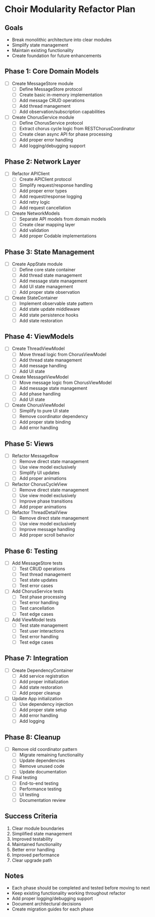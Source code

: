 # Choir Modularity Refactor Plan

## Goals
- Break monolithic architecture into clear modules
- Simplify state management
- Maintain existing functionality
- Create foundation for future enhancements

## Phase 1: Core Domain Models
- [ ] Create MessageStore module
  - [ ] Define MessageStore protocol
  - [ ] Create basic in-memory implementation
  - [ ] Add message CRUD operations
  - [ ] Add thread management
  - [ ] Add observation/subscription capabilities

- [ ] Create ChorusService module
  - [ ] Define ChorusService protocol
  - [ ] Extract chorus cycle logic from RESTChorusCoordinator
  - [ ] Create clean async API for phase processing
  - [ ] Add proper error handling
  - [ ] Add logging/debugging support

## Phase 2: Network Layer
- [ ] Refactor APIClient
  - [ ] Create APIClient protocol
  - [ ] Simplify request/response handling
  - [ ] Add proper error types
  - [ ] Add request/response logging
  - [ ] Add retry logic
  - [ ] Add request cancellation

- [ ] Create NetworkModels
  - [ ] Separate API models from domain models
  - [ ] Create clear mapping layer
  - [ ] Add validation
  - [ ] Add proper Codable implementations

## Phase 3: State Management
- [ ] Create AppState module
  - [ ] Define core state container
  - [ ] Add thread state management
  - [ ] Add message state management
  - [ ] Add UI state management
  - [ ] Add proper state observation

- [ ] Create StateContainer
  - [ ] Implement observable state pattern
  - [ ] Add state update middleware
  - [ ] Add state persistence hooks
  - [ ] Add state restoration

## Phase 4: ViewModels
- [ ] Create ThreadViewModel
  - [ ] Move thread logic from ChorusViewModel
  - [ ] Add thread state management
  - [ ] Add message handling
  - [ ] Add UI state

- [ ] Create MessageViewModel
  - [ ] Move message logic from ChorusViewModel
  - [ ] Add message state management
  - [ ] Add phase handling
  - [ ] Add UI state

- [ ] Create ChorusViewModel
  - [ ] Simplify to pure UI state
  - [ ] Remove coordinator dependency
  - [ ] Add proper state binding
  - [ ] Add error handling

## Phase 5: Views
- [ ] Refactor MessageRow
  - [ ] Remove direct state management
  - [ ] Use view model exclusively
  - [ ] Simplify UI updates
  - [ ] Add proper animations

- [ ] Refactor ChorusCycleView
  - [ ] Remove direct state management
  - [ ] Use view model exclusively
  - [ ] Improve phase transitions
  - [ ] Add proper animations

- [ ] Refactor ThreadDetailView
  - [ ] Remove direct state management
  - [ ] Use view model exclusively
  - [ ] Improve message handling
  - [ ] Add proper scroll behavior

## Phase 6: Testing
- [ ] Add MessageStore tests
  - [ ] Test CRUD operations
  - [ ] Test thread management
  - [ ] Test state updates
  - [ ] Test error cases

- [ ] Add ChorusService tests
  - [ ] Test phase processing
  - [ ] Test error handling
  - [ ] Test cancellation
  - [ ] Test edge cases

- [ ] Add ViewModel tests
  - [ ] Test state management
  - [ ] Test user interactions
  - [ ] Test error handling
  - [ ] Test edge cases

## Phase 7: Integration
- [ ] Create DependencyContainer
  - [ ] Add service registration
  - [ ] Add proper initialization
  - [ ] Add state restoration
  - [ ] Add proper cleanup

- [ ] Update App initialization
  - [ ] Use dependency injection
  - [ ] Add proper state setup
  - [ ] Add error handling
  - [ ] Add logging

## Phase 8: Cleanup
- [ ] Remove old coordinator pattern
  - [ ] Migrate remaining functionality
  - [ ] Update dependencies
  - [ ] Remove unused code
  - [ ] Update documentation

- [ ] Final testing
  - [ ] End-to-end testing
  - [ ] Performance testing
  - [ ] UI testing
  - [ ] Documentation review

## Success Criteria
1. Clear module boundaries
2. Simplified state management
3. Improved testability
4. Maintained functionality
5. Better error handling
6. Improved performance
7. Clear upgrade path

## Notes
- Each phase should be completed and tested before moving to next
- Keep existing functionality working throughout refactor
- Add proper logging/debugging support
- Document architectural decisions
- Create migration guides for each phase
